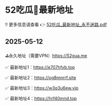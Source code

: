 # 52吃瓜🍉最新地址
‼️ 更多信息请查看 👉 [52吃瓜_最新地址_永不迷路.pdf](https://github.com/52gua/52cg/blob/main/52%E5%90%83%E7%93%9C_%E6%9C%80%E6%96%B0%E5%9C%B0%E5%9D%80_%E6%B0%B8%E4%B8%8D%E8%BF%B7%E8%B7%AF.pdf)

## 2025-05-12

⛳️永久地址（需要VPN）https://52gua.me

✅ 最新地址1：https://e707hfyb.top

✅ 最新地址2：https://og8mnrrf.site

✅ 最新地址3：https://w3q3u6ew.vip

✅ 最新地址4：https://hrf40mnd.top
